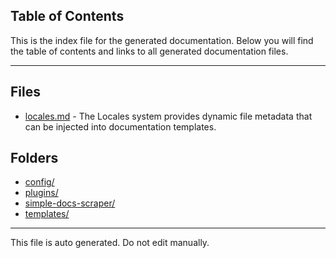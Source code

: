 ## Table of Contents

This is the index file for the generated documentation. Below you will find the table of contents and links to all generated documentation files.

---


## Files

- [locales.md](locales.md) - The Locales system provides dynamic file metadata that can be injected into documentation templates.

## Folders

- [config/](config/index.md)
- [plugins/](plugins/index.md)
- [simple-docs-scraper/](simple-docs-scraper/index.md)
- [templates/](templates/index.md)



---

This file is auto generated. Do not edit manually.